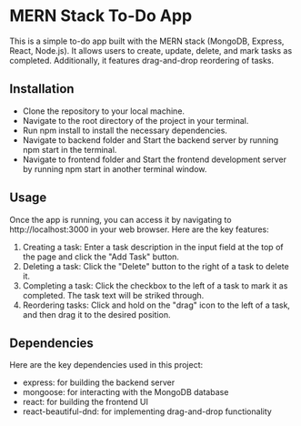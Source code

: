 # MERN Stack To-Do App
This is a simple to-do app built with the MERN stack (MongoDB, Express, React, Node.js). It allows users to create, update, delete, and mark tasks as completed. Additionally, it features drag-and-drop reordering of tasks.

## Installation
 - Clone the repository to your local machine.
 - Navigate to the root directory of the project in your terminal.
 - Run npm install to install the necessary dependencies.
 - Navigate to backend folder and Start the backend server by running npm start in the terminal.
 - Navigate to frontend folder and Start the frontend development server by running npm start in another terminal window.
 
## Usage
Once the app is running, you can access it by navigating to http://localhost:3000 in your web browser. Here are the key features:

1. Creating a task: Enter a task description in the input field at the top of the page and click the "Add Task" button.
2. Deleting a task: Click the "Delete" button to the right of a task to delete it.
3. Completing a task: Click the checkbox to the left of a task to mark it as completed. The task text will be striked through.
4. Reordering tasks: Click and hold on the "drag" icon to the left of a task, and then drag it to the desired position.

## Dependencies
Here are the key dependencies used in this project:

 - express: for building the backend server
 - mongoose: for interacting with the MongoDB database
 - react: for building the frontend UI
 - react-beautiful-dnd: for implementing drag-and-drop functionality
 
